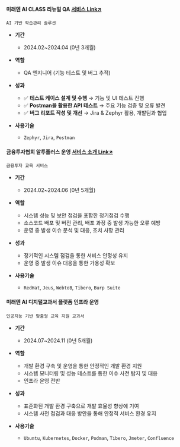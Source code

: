 #### 미래엔 AI CLASS 리뉴얼 QA [서비스 Link↗](https://aiclass.m-teacher.co.kr/)
`AI 기반 학습관리 솔루션`
  
- **기간**
  - 2024.02~2024.04 (0년 3개월) 

- **역할**
  - QA 엔지니어 (기능 테스트 및 버그 추적)

- **성과**
  - ✅ **테스트 케이스 설계 및 수행** → 기능 및 UI 테스트 진행
  - ✅ **Postman을 활용한 API 테스트** → 주요 기능 검증 및 오류 발견
  - ✅ **버그 리포트 작성 및 개선** → Jira & Zephyr 활용, 개발팀과 협업  

- **사용기술**
  - `Zephyr`, `Jira`, `Postman`

 
#### 금융투자협회 알투플러스 운영 [서비스 소개 Link↗](https://drive.google.com/file/d/1oAs1xYucRvMdSbHEnj96sgJKv0x6Jwa3/view)
`금융투자 교육 서비스`
  
- **기간**
  - 2024.02~2024.06 (0년 5개월) 

- **역할**
  - 시스템 성능 및 보안 점검을 포함한 정기점검 수행
  - 소스코드 배포 및 버전 관리, 배포 과정 중 발생 가능한 오류 예방
  - 운영 중 발생 이슈 분석 및 대응, 조치 사항 관리

- **성과**
  - 정기적인 시스템 점검을 통한 서비스 안정성 유지 
  - 운영 중 발생 이슈 대응을 통한 가용성 확보 

- **사용기술**
  - `RedHat`, `Jeus`, `WebtoB`, `Tibero`, `Burp Suite`

 
#### 미래엔 AI 디지털교과서 플랫폼 인프라 운영 
`인공지능 기반 맞춤형 교육 지원 교과서`
  
- **기간**
  - 2024.07~2024.11 (0년 5개월) 

- **역할**
  - 개발 환경 구축 및 운영을 통한 안정적인 개발 환경 지원 
  - 시스템 모니터링 및 성능 테스트를 통한 이슈 사전 탐지 및 대응
  - 인프라 운영 전반 

- **성과**
  - 표준화된 개발 환경 구축으로 개발 효율성 향상에 기여
  - 시스템 사전 점검과 대응 방안을 통해 안정적 서비스 환경 유지 

- **사용기술**
  - `Ubuntu`, `Kubernetes`, `Docker`, `Podman`, `Tibero`, `Jmeter`, `Confluence`
